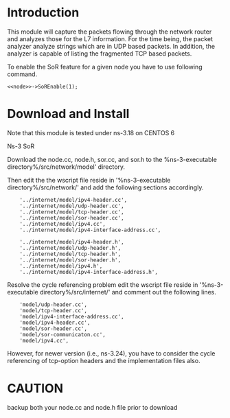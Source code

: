 Introduction
============
This module will capture the packets flowing through the network router and analyzes those for the L7 information. For the time being, the packet analyzer analyze strings which are in UDP based packets. In addition, the analyzer is capable of listing the fragmented TCP based packets. 

To enable the SoR feature for a given node you have to use following command. 

	<<node>>->SoREnable(1); 

Download and Install
====================
Note that this module is tested under ns-3.18 on CENTOS 6

Ns-3 SoR

Download the node.cc, node.h, sor.cc, and sor.h to the %ns-3-executable directory%/src/network/model' directory.

Then edit the the wscript file reside in '%ns-3-executable directory%/src/network/' and add the following sections accordingly.

        '../internet/model/ipv4-header.cc',
        '../internet/model/udp-header.cc',
        '../internet/model/tcp-header.cc',
        '../internet/model/sor-header.cc',
        '../internet/model/ipv4.cc',
        '../internet/model/ipv4-interface-address.cc',
        
        '../internet/model/ipv4-header.h',
        '../internet/model/udp-header.h',
        '../internet/model/tcp-header.h',
        '../internet/model/sor-header.h',
        '../internet/model/ipv4.h',
        '../internet/model/ipv4-interface-address.h',
        
Resolve the cycle referencing problem edit the wscript file reside in '%ns-3-executable directory%/src/internet/' and comment out the following lines.  

        'model/udp-header.cc',
        'model/tcp-header.cc',
        'model/ipv4-interface-address.cc',
        'model/ipv4-header.cc',
        'model/sor-header.cc',
        'model/sor-communicaton.cc',     
        'model/ipv4.cc',  
        
However, for newer version (i.e., ns-3.24), you have to consider the cycle referencing of tcp-option headers and the implementation files also.


CAUTION
========
backup both your node.cc and node.h file prior to download
